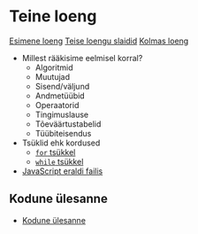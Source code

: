 # Teine loeng

[Esimene loeng](../loeng_01/README.md)
[Teise loengu slaidid](../loeng_02/slaidid.pdf)
[Kolmas loeng](../loeng_03/README.md)

- Millest rääkisime eelmisel korral?
  - Algoritmid
  - Muutujad
  - Sisend/väljund
  - Andmetüübid
  - Operaatorid
  - Tingimuslause
  - Tõeväärtustabelid
  - Tüübiteisendus
- Tsüklid ehk kordused
  - [`for` tsükkel](../../concepts/for/README.md)
  - [`while` tsükkel](../../concepts/while/README.md)
- [JavaScript eraldi failis](../../concepts/alustamine/README.md#javascript-eraldi-failis)

## Kodune ülesanne

- [Kodune ülesanne](./homework.md)

